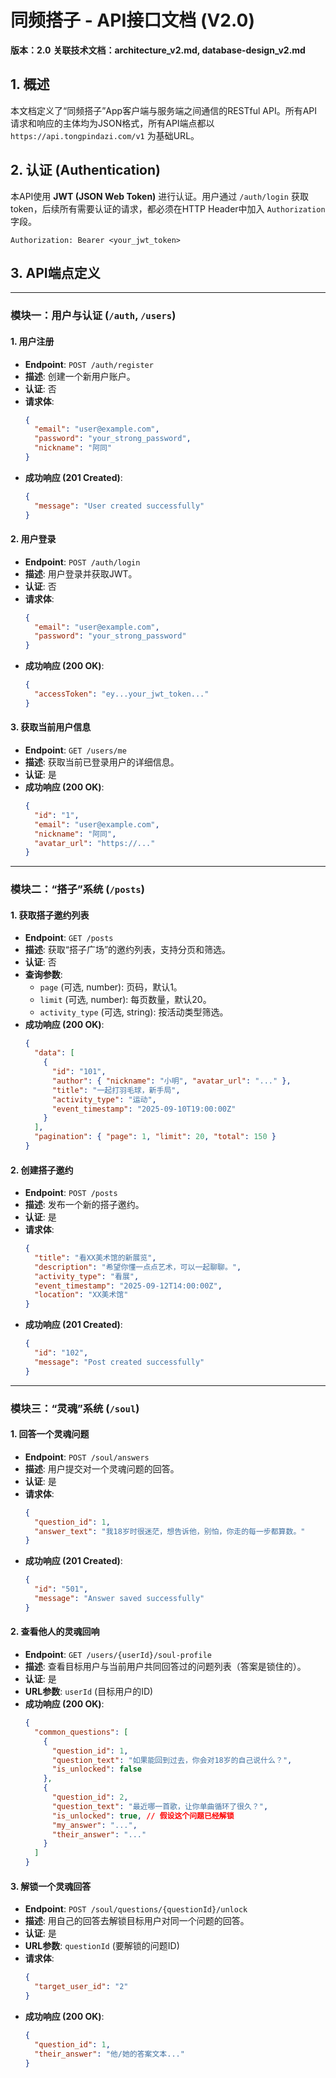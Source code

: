 # 同频搭子 - API接口文档 (V2.0)

**版本：2.0**
**关联技术文档：architecture_v2.md, database-design_v2.md**

## 1. 概述

本文档定义了“同频搭子”App客户端与服务端之间通信的RESTful API。所有API请求和响应的主体均为JSON格式，所有API端点都以 `https://api.tongpindazi.com/v1` 为基础URL。

## 2. 认证 (Authentication)

本API使用 **JWT (JSON Web Token)** 进行认证。用户通过 `/auth/login` 获取token，后续所有需要认证的请求，都必须在HTTP Header中加入 `Authorization` 字段。

`Authorization: Bearer <your_jwt_token>`

## 3. API端点定义

--- 

### 模块一：用户与认证 (`/auth`, `/users`)

#### **1. 用户注册**
- **Endpoint**: `POST /auth/register`
- **描述**: 创建一个新用户账户。
- **认证**: 否
- **请求体**:
  ```json
  {
    "email": "user@example.com",
    "password": "your_strong_password",
    "nickname": "阿同"
  }
  ```
- **成功响应 (201 Created)**:
  ```json
  {
    "message": "User created successfully"
  }
  ```

#### **2. 用户登录**
- **Endpoint**: `POST /auth/login`
- **描述**: 用户登录并获取JWT。
- **认证**: 否
- **请求体**:
  ```json
  {
    "email": "user@example.com",
    "password": "your_strong_password"
  }
  ```
- **成功响应 (200 OK)**:
  ```json
  {
    "accessToken": "ey...your_jwt_token..."
  }
  ```

#### **3. 获取当前用户信息**
- **Endpoint**: `GET /users/me`
- **描述**: 获取当前已登录用户的详细信息。
- **认证**: 是
- **成功响应 (200 OK)**:
  ```json
  {
    "id": "1",
    "email": "user@example.com",
    "nickname": "阿同",
    "avatar_url": "https://..."
  }
  ```

--- 

### 模块二：“搭子”系统 (`/posts`)

#### **1. 获取搭子邀约列表**
- **Endpoint**: `GET /posts`
- **描述**: 获取“搭子广场”的邀约列表，支持分页和筛选。
- **认证**: 否
- **查询参数**:
  - `page` (可选, number): 页码，默认1。
  - `limit` (可选, number): 每页数量，默认20。
  - `activity_type` (可选, string): 按活动类型筛选。
- **成功响应 (200 OK)**:
  ```json
  {
    "data": [
      {
        "id": "101",
        "author": { "nickname": "小明", "avatar_url": "..." },
        "title": "一起打羽毛球，新手局",
        "activity_type": "运动",
        "event_timestamp": "2025-09-10T19:00:00Z"
      }
    ],
    "pagination": { "page": 1, "limit": 20, "total": 150 }
  }
  ```

#### **2. 创建搭子邀约**
- **Endpoint**: `POST /posts`
- **描述**: 发布一个新的搭子邀约。
- **认证**: 是
- **请求体**:
  ```json
  {
    "title": "看XX美术馆的新展览",
    "description": "希望你懂一点点艺术，可以一起聊聊。",
    "activity_type": "看展",
    "event_timestamp": "2025-09-12T14:00:00Z",
    "location": "XX美术馆"
  }
  ```
- **成功响应 (201 Created)**:
  ```json
  {
    "id": "102",
    "message": "Post created successfully"
  }
  ```

--- 

### 模块三：“灵魂”系统 (`/soul`)

#### **1. 回答一个灵魂问题**
- **Endpoint**: `POST /soul/answers`
- **描述**: 用户提交对一个灵魂问题的回答。
- **认证**: 是
- **请求体**:
  ```json
  {
    "question_id": 1,
    "answer_text": "我18岁时很迷茫，想告诉他，别怕，你走的每一步都算数。"
  }
  ```
- **成功响应 (201 Created)**:
  ```json
  {
    "id": "501",
    "message": "Answer saved successfully"
  }
  ```

#### **2. 查看他人的灵魂回响**
- **Endpoint**: `GET /users/{userId}/soul-profile`
- **描述**: 查看目标用户与当前用户共同回答过的问题列表（答案是锁住的）。
- **认证**: 是
- **URL参数**: `userId` (目标用户的ID)
- **成功响应 (200 OK)**:
  ```json
  {
    "common_questions": [
      {
        "question_id": 1,
        "question_text": "如果能回到过去，你会对18岁的自己说什么？",
        "is_unlocked": false
      },
      {
        "question_id": 2,
        "question_text": "最近哪一首歌，让你单曲循环了很久？",
        "is_unlocked": true, // 假设这个问题已经解锁
        "my_answer": "...",
        "their_answer": "..."
      }
    ]
  }
  ```

#### **3. 解锁一个灵魂回答**
- **Endpoint**: `POST /soul/questions/{questionId}/unlock`
- **描述**: 用自己的回答去解锁目标用户对同一个问题的回答。
- **认证**: 是
- **URL参数**: `questionId` (要解锁的问题ID)
- **请求体**:
  ```json
  {
    "target_user_id": "2"
  }
  ```
- **成功响应 (200 OK)**:
  ```json
  {
    "question_id": 1,
    "their_answer": "他/她的答案文本..."
  }
  ```
